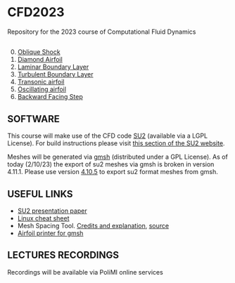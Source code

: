 # CFD2023
Repository for the 2023 course of Computational Fluid Dynamics
## 
0. [Oblique Shock](OBLIQUE_SHOCK)
1. [Diamond Airfoil](DIAMOND)
2. [Laminar Boundary Layer](LAMINAR_FLATPLATE)
3. [Turbulent Boundary Layer](TURBULENT_FLATPLATE)
4. [Transonic airfoil](RAE2822)
5. [Oscillating airfoil](PITCHING)
5. [Backward Facing Step](BFS)


## SOFTWARE
This course will make use of the CFD code [SU2](https://su2code.github.io) (available via a LGPL License). For build instructions please visit [this section of the SU2 website](https://su2code.github.io/docs_v7/Build-SU2-Linux-MacOS/).

Meshes will be generated via [gmsh](https://gmsh.info/) (distributed under a GPL License). As of today (2/10/23) the export of su2 meshes via gmsh is broken in version 4.11.1. Please use version [4.10.5](https://gmsh.info/bin/) to export su2 format meshes from gmsh.

## USEFUL LINKS
- [SU2 presentation paper](utils/SU2_AIAA2016.pdf)
- [Linux cheat sheet](utils/Linux_cheat_sheet.pdf)
- Mesh Spacing Tool. [Credits and explanation](https://www.cfd-online.com/Forums/openfoam-meshing/61785-blockmesh-grading-calculator.html), [source](utils/MeshSpace.zip)
- [Airfoil printer for gmsh](utils/printGeo)

## LECTURES RECORDINGS
Recordings will be available via PoliMI online services
